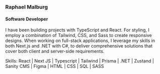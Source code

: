 ### Raphael Malburg
#### Software Developer
I have been building projects with TypeScript and React. For styling, I employ a combination of Tailwind, CSS, and Sass to create responsive designs. When working on full-stack applications, I leverage my skills in both Next.js and .NET with C#, to deliver comprehensive solutions that cover both client and server-side requirements.


Skills: React | Next JS | Typescript | Tailwind | Prisma | .NET | Zustand | Sanity CMS | Figma | HTML | CSS | SQL  | SASS





